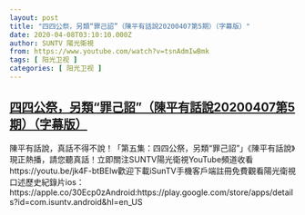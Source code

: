 ```yaml
---
layout: post
title: "四四公祭，另類“罪己詔”（陳平有話說20200407第5期）（字幕版）"
date: 2020-04-08T03:10:10.000Z
author: SUNTV 陽光衛視
from: https://www.youtube.com/watch?v=tsnAdmIwBmk
tags: [ 阳光卫视 ]
categories: [ 阳光卫视 ]
---
```

<!--1586315410000-->
[四四公祭，另類“罪己詔”（陳平有話說20200407第5期）（字幕版）](https://www.youtube.com/watch?v=tsnAdmIwBmk)
------

<div>
陳平有話說，真話不得不說！「第五集：四四公祭，另類“罪己詔”」《陳平有話說》現正熱播，請您聽真話！立即關注SUNTV陽光衛視YouTube頻道收看https://youtu.be/jk4F-btBElw歡迎下載iSunTV手機客戶端註冊免費觀看陽光衛視口述歷史紀錄片ios：https://apple.co/30Ecp0zAndroid:https://play.google.com/store/apps/details?id=com.isuntv.android&hl=en_US
</div>

